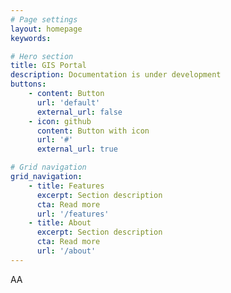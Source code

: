 ```yaml
---
# Page settings
layout: homepage
keywords:

# Hero section
title: GIS Portal
description: Documentation is under development
buttons:
    - content: Button
      url: 'default'
      external_url: false
    - icon: github
      content: Button with icon
      url: '#'
      external_url: true

# Grid navigation
grid_navigation:
    - title: Features
      excerpt: Section description
      cta: Read more
      url: '/features'
    - title: About
      excerpt: Section description
      cta: Read more
      url: '/about'   
---
```

AA
